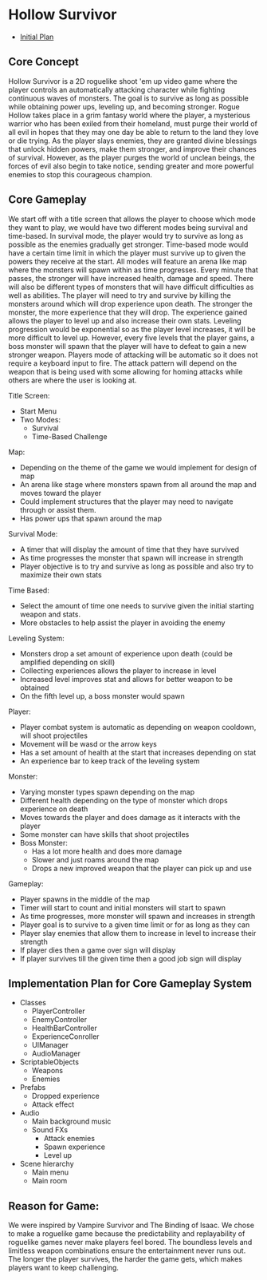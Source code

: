 # Hollow Survivor

- [Initial Plan](https://docs.google.com/document/d/1lrni1k-Eq6woD4tsD7fNe8eLkTi1OK9iI9SIc25sxOk/edit?usp=sharing)

## Core Concept
Hollow Survivor is a 2D roguelike shoot 'em up video game where the player controls an automatically attacking character while fighting continuous waves of monsters. The goal is to survive as long as possible while obtaining power ups, leveling up, and becoming stronger.
Rogue Hollow takes place in a grim fantasy world where the player, a mysterious warrior who has been exiled from their homeland, must purge their world of all evil in hopes that they may one day be able to return to the land they love or die trying. As the player slays enemies, they are granted divine blessings that unlock hidden powers, make them stronger, and improve their chances of survival. However, as the player purges the world of unclean beings, the forces of evil also begin to take notice, sending greater and more powerful enemies to stop this courageous champion.

## Core Gameplay
We start off with a title screen that allows the player to choose which mode they want to play, we would have two different modes being survival and time-based. In survival mode, the player would try to survive as long as possible as the enemies gradually get stronger. Time-based mode would have a certain time limit in which the player must survive up to given the powers they receive at the start. All modes will feature an arena like map where the monsters will spawn within as time progresses. Every minute that passes, the stronger will have increased health, damage and speed. There will also be different types of monsters that will have difficult difficulties as well as abilities. The player will need to try and survive by killing the monsters around which will drop experience upon death. The stronger the monster, the more experience that they will drop. The experience gained allows the player to level up and also increase their own stats. Leveling progression would be exponential so as the player level increases, it will be more difficult to level up.  However, every five levels that the player gains, a boss monster will spawn that the player will have to defeat to gain a new stronger weapon.  Players mode of attacking will be automatic so it does not require a keyboard input to fire. The attack pattern will depend on the weapon that is being used with some allowing for homing attacks while others are where the user is looking at. 

Title Screen:
- Start Menu
- Two Modes:
  - Survival
  - Time-Based Challenge

Map:
- Depending on the theme of the game we would implement for design of map
- An arena like stage where monsters spawn from all around the map and moves toward the player
- Could implement structures that the player may need to navigate through or assist them.
- Has power ups that spawn around the map

Survival Mode:
- A timer that will display the amount of time that they have survived
- As time progresses the monster that spawn will increase in strength
- Player objective is to try and survive as long as possible and also try to maximize their own stats

Time Based:
- Select the amount of time one needs to survive given the initial starting weapon and stats.
- More obstacles to help assist the player in avoiding the enemy

Leveling System:
- Monsters drop a set amount of experience upon death (could be amplified depending on skill)
- Collecting experiences allows the player to increase in level
- Increased level improves stat and allows for better weapon to be obtained
- On the fifth level up, a boss monster would spawn

Player:
- Player combat system is automatic as depending on weapon cooldown, will shoot projectiles
- Movement will be wasd or the arrow keys
- Has a set amount of health at the start that increases depending on stat
- An experience bar to keep track of the leveling system

Monster:
- Varying monster types spawn depending on the map
- Different health depending on the type of monster which drops experience on death
- Moves towards the player and does damage as it interacts with the player
- Some monster can have skills that shoot projectiles
- Boss Monster:
  - Has a lot more health and does more damage
  - Slower and just roams around the map
  - Drops a new improved weapon that the player can pick up and use

Gameplay:
- Player spawns in the middle of the map
- Timer will start to count and initial monsters will start to spawn
- As time progresses, more monster will spawn and increases in strength
- Player goal is to survive to a given time limit or for as long as they can
- Player slay enemies that allow them to increase in level to increase their strength
- If player dies then a game over sign will display
- If player survives till the given time then a good job sign will display

## Implementation Plan for Core Gameplay System
- Classes
  - PlayerController
  - EnemyController
  - HealthBarController
  - ExperienceConroller
  - UIManager
  - AudioManager
- ScriptableObjects
  - Weapons 
  - Enemies
- Prefabs
  - Dropped experience
  - Attack effect
- Audio
  - Main background music
  - Sound FXs
    - Attack enemies
    - Spawn experience
    - Level up
- Scene hierarchy
  - Main menu
  - Main room
 
## Reason for Game:
We were inspired by Vampire Survivor and The Binding of Isaac. We chose to make a roguelike game because the predictability and replayability of roguelike games never make players feel bored. The boundless levels and limitless weapon combinations ensure the entertainment never runs out. The longer the player survives, the harder the game gets, which makes players want to keep challenging.







